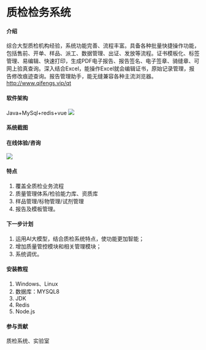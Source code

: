 # 质检检务系统

#### 介绍
综合大型质检机构经验，系统功能完善、流程丰富。具备各种批量快捷操作功能，包括售前、开单、样品、派工、数据管理、出证、发放等流程。证书模板化、标签管理、易编辑、快速打印，生成PDF电子报告、报告签名、电子签章、骑缝章、可网上验真查询。深入结合Excel，能操作Excel就会编辑证书，原始记录管理，报告修改痕迹查询。报告管理助手，能无缝兼容各种主流浏览器。
http://www.qifengs.vip/qt
#### 软件架构
Java+MySql+redis+vue
![](images/img2.png)

#### 系统截图

#### 在线体验/咨询
![](images/img.png)



#### 特点
1. 覆盖全质检业务流程 
2. 质量管理体系/检验能力库、资质库 
3. 样品管理/标物管理/试剂管理 
4. 报告及模板管理。

#### 下一步计划
1. 运用AI大模型，结合质检系统特点，使功能更加智能； 
2. 增加质量管控模块和相关管理模块； 
3. 系统调优。

#### 安装教程
1. Windows、Linux
2. 数据库：MYSQL8
3. JDK
4. Redis
5. Node.js

#### 参与贡献
质检系统、实验室 
